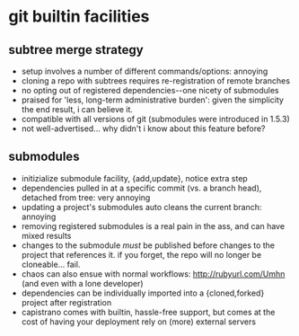 # git builtin facilities #
## subtree merge strategy ##
   * setup involves a number of different commands/options: annoying
   * cloning a repo with subtrees requires re-registration of remote branches
   * no opting out of registered dependencies--one nicety of submodules
   * praised for 'less, long-term administrative burden': given the simplicity the end result, i can believe it.
   * compatible with all versions of git (submodules were introduced in 1.5.3)
   * not well-advertised... why didn't i know about this feature before?

## submodules ##
   * initizialize submodule facility, {add,update}, notice extra step
   * dependencies pulled in at a specific commit (vs. a branch head), detached from tree: very annoying
   * updating a project's submodules auto cleans the current branch: annoying
   * removing registered submodules is a real pain in the ass, and can have mixed results
   * changes to the submodule *must* be published before changes to the project that references it.  if you forget, the repo will no longer be cloneable... fail.
   * chaos can also ensue with normal workflows: http://rubyurl.com/Umhn (and even with a lone developer)
   * dependencies can be individually imported into a {cloned,forked} project after registration
   * capistrano comes with builtin, hassle-free support, but comes at the cost of having your deployment rely on (more) external servers
